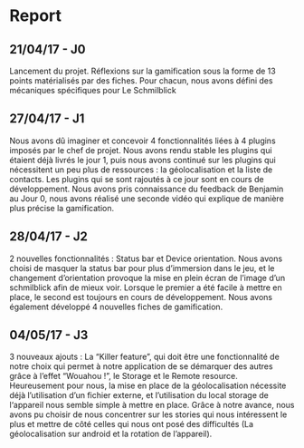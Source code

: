 # Report

## 21/04/17 - J0
Lancement du projet. Réflexions sur la gamification sous la forme de 13 points matérialisés par des fiches. Pour chacun, nous avons défini des mécaniques spécifiques pour Le Schmilblick

## 27/04/17 - J1
Nous avons dû imaginer et concevoir 4 fonctionnalités liées à 4 plugins imposés par le chef de projet.
Nous avons rendu stable les plugins qui étaient déjà livrés le jour 1, puis nous avons continué sur les plugins qui nécessitent un peu plus de ressources : la géolocalisation et la liste de contacts. Les plugins qui se sont rajoutés à ce jour sont en cours de développement.
Nous avons pris connaissance du feedback de Benjamin au Jour 0, nous avons réalisé une seconde vidéo qui explique de manière plus précise la gamification. 

## 28/04/17 - J2
2 nouvelles fonctionnalités : Status bar et Device orientation.
Nous avons choisi de masquer la status bar pour plus d’immersion dans le jeu, et le changement d’orientation provoque la mise en plein écran de l’image d’un schmilblick afin de mieux voir. Lorsque le premier a été facile à mettre en place, le second est toujours en cours de développement.
Nous avons également développé 4 nouvelles fiches de gamification.

## 04/05/17 - J3
3 nouveaux ajouts : La “Killer feature”, qui doit être une fonctionnalité de notre choix qui permet à notre application de se démarquer des autres grâce à l’effet “Wouahou !”, le Storage et le Remote resource. Heureusement pour nous, la mise en place de la géolocalisation nécessite déjà l’utilisation d’un fichier externe, et l’utilisation du local storage de l‘appareil nous semble simple à mettre en place. Grâce à notre avance, nous avons pu choisir de nous concentrer sur les stories qui nous intéressent le plus et mettre de côté celles qui nous ont posé des difficultés (La géolocalisation sur android et la rotation de l’appareil).